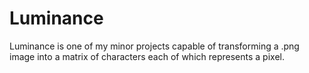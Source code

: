 # Luminance
Luminance is one of my minor projects capable of transforming a .png image into a matrix of characters each of which represents a pixel.
